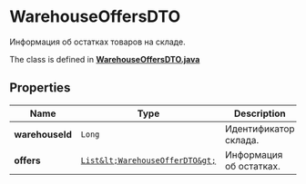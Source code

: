 

# WarehouseOffersDTO

Информация об остатках товаров на складе.

The class is defined in **[WarehouseOffersDTO.java](../../src/main/java/org/openapitools/model/WarehouseOffersDTO.java)**

## Properties

Name | Type | Description | Notes
------------ | ------------- | ------------- | -------------
**warehouseId** | `Long` | Идентификатор склада. | 
**offers** | [`List&lt;WarehouseOfferDTO&gt;`](WarehouseOfferDTO.md) | Информация об остатках. | 




